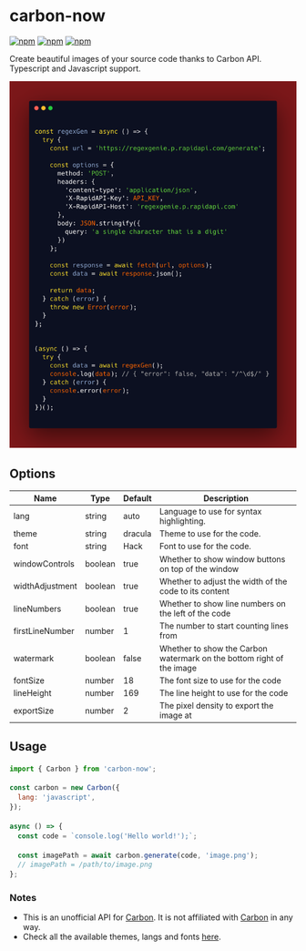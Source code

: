 # carbon-now

[![npm](https://img.shields.io/npm/v/carbon-now.svg)](https://www.npmjs.com/package/carbon-now)
[![npm](https://img.shields.io/npm/dt/carbon-now.svg)](https://www.npmjs.com/package/carbon-now)
[![npm](https://img.shields.io/npm/l/carbon-now.svg)](https://www.npmjs.com/package/carbon-now)

Create beautiful images of your source code thanks to Carbon API. Typescript and Javascript support.

![result.png](https://github.com/cedriking/carbon-api/raw/main/result.png)

## Options

| Name            | Type    | Default | Description                                                           |
| --------------- | ------- | ------- | --------------------------------------------------------------------- |
| lang            | string  | auto    | Language to use for syntax highlighting.                              |
| theme           | string  | dracula | Theme to use for the code.                                            |
| font            | string  | Hack    | Font to use for the code.                                             |
| windowControls  | boolean | true    | Whether to show window buttons on top of the window                   |
| widthAdjustment | boolean | true    | Whether to adjust the width of the code to its content                |
| lineNumbers     | boolean | true    | Whether to show line numbers on the left of the code                  |
| firstLineNumber | number  | 1       | The number to start counting lines from                               |
| watermark       | boolean | false   | Whether to show the Carbon watermark on the bottom right of the image |
| fontSize        | number  | 18      | The font size to use for the code                                     |
| lineHeight      | number  | 169     | The line height to use for the code                                   |
| exportSize      | number  | 2       | The pixel density to export the image at                              |

## Usage

```js
import { Carbon } from 'carbon-now';

const carbon = new Carbon({
  lang: 'javascript',
});

async () => {
  const code = `console.log('Hello world!');`;

  const imagePath = await carbon.generate(code, 'image.png');
  // imagePath = /path/to/image.png
};
```

### Notes

- This is an unofficial API for [Carbon](https://carbon.now.sh/). It is not affiliated with [Carbon](https://carbon.now.sh/) in any way.
- Check all the available themes, langs and fonts [here](https://github.com/cedriking/carbon-api/blob/main/src/types.ts).
